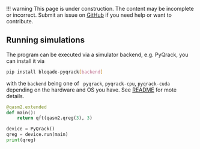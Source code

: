 !!! warning
    This page is under construction. The content may be incomplete or incorrect. Submit an issue
    on [GitHub](https://github.com/QuEraComputing/bloqade/issues/new) if you need help or want to
    contribute.

## Running simulations

The program can be executed via a simulator backend, e.g. PyQrack, you can install it via


```bash
pip install bloqade-pyqrack[backend]
```
with the `backend` being one of ` pyqrack`, `pyqrack-cpu`, `pyqrack-cuda` depending on
the hardware and OS you have. See [README](https://github.com/QuEraComputing/bloqade-pyqrack?tab=readme-ov-file#which-extra-do-i-install) for mote details.

```python
@qasm2.extended
def main():
    return qft(qasm2.qreg(3), 3)

device = PyQrack()
qreg = device.run(main)
print(qreg)
```
